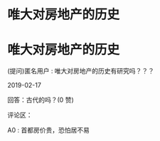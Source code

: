 # 唯大对房地产的历史

# 唯大对房地产的历史

(提问)匿名用户 : 唯大对房地产的历史有研究吗？？？

2019-02-17

回答：古代的吗？(0 赞)

评论区：

A0 : 首都房价贵，恐怕居不易